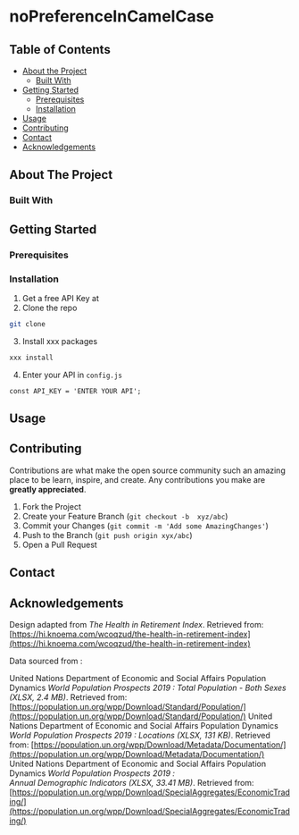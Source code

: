 # noPreferenceInCamelCase


<!-- TABLE OF CONTENTS -->
## Table of Contents

* [About the Project](#about-the-project)
  * [Built With](#built-with)
* [Getting Started](#getting-started)
  * [Prerequisites](#prerequisites)
  * [Installation](#installation)
* [Usage](#usage)
* [Contributing](#contributing)
* [Contact](#contact)
* [Acknowledgements](#acknowledgements)


<!-- ABOUT THE PROJECT -->
## About The Project


### Built With


<!-- GETTING STARTED -->
## Getting Started


### Prerequisites

### Installation

1. Get a free API Key at
2. Clone the repo
```sh
git clone
```
3. Install xxx packages
```sh
xxx install
```
4. Enter your API in `config.js`
```JS
const API_KEY = 'ENTER YOUR API';
```

<!-- USAGE EXAMPLES -->
## Usage


<!-- CONTRIBUTING -->
## Contributing

Contributions are what make the open source community such an amazing place to be learn, inspire, and create. Any contributions you make are **greatly appreciated**.

1. Fork the Project
2. Create your Feature Branch (`git checkout -b  xyz/abc`)
3. Commit your Changes (`git commit -m 'Add some AmazingChanges'`)
4. Push to the Branch (`git push origin xyx/abc`)
5. Open a Pull Request


<!-- CONTACT -->
## Contact



<!-- ACKNOWLEDGEMENTS -->
## Acknowledgements

Design adapted from _The Health in Retirement Index_. Retrieved from: [https://hi.knoema.com/wcoqzud/the-health-in-retirement-index](https://hi.knoema.com/wcoqzud/the-health-in-retirement-index)

Data sourced from :

United Nations Department of Economic and Social Affairs Population Dynamics _World Population Prospects 2019 : Total Population - Both Sexes (XLSX, 2.4 MB)_.  Retrieved from: [https://population.un.org/wpp/Download/Standard/Population/](https://population.un.org/wpp/Download/Standard/Population/)
United Nations Department of Economic and Social Affairs Population Dynamics _World Population Prospects 2019 : Locations (XLSX, 131 KB)_.  Retrieved from: [https://population.un.org/wpp/Download/Metadata/Documentation/](https://population.un.org/wpp/Download/Metadata/Documentation/)
United Nations Department of Economic and Social Affairs Population Dynamics _World Population Prospects 2019 : 	
Annual Demographic Indicators (XLSX, 33.41 MB)_.  Retrieved from: [https://population.un.org/wpp/Download/SpecialAggregates/EconomicTrading/](https://population.un.org/wpp/Download/SpecialAggregates/EconomicTrading/)


